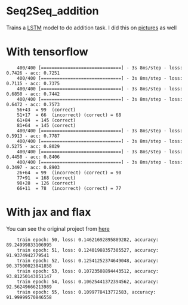 # Seq2Seq_addition
Trains a [LSTM](https://manishemirani.github.io/Long-Short-Term-Memory) model to do addition task. I did this on [pictures](https://github.com/manishemirani/Seq2Seq-picture) as well
# With tensorflow
        400/400 [==============================] - 3s 8ms/step - loss: 0.7426 - acc: 0.7251
        400/400 [==============================] - 3s 8ms/step - loss: 0.7115 - acc: 0.7375
        400/400 [==============================] - 3s 8ms/step - loss: 0.6850 - acc: 0.7442
        400/400 [==============================] - 3s 8ms/step - loss: 0.6472 - acc: 0.7573
        56+43  = 99  (correct)
        51+17  = 66  (incorrect) (correct) = 68
        61+84  = 145 (correct)
        81+64  = 145 (correct)
        400/400 [==============================] - 3s 8ms/step - loss: 0.5913 - acc: 0.7787
        400/400 [==============================] - 3s 8ms/step - loss: 0.5275 - acc: 0.8029
        400/400 [==============================] - 3s 8ms/step - loss: 0.4450 - acc: 0.8406
        400/400 [==============================] - 3s 8ms/step - loss: 0.3497 - acc: 0.8903
        26+64  = 99  (incorrect) (correct) = 90
        77+91  = 168 (correct)
        98+28  = 126 (correct)
        66+11  = 78  (incorrect) (correct) = 77
# With jax and flax
You can see the original project from [here](https://github.com/google/flax/tree/master/examples/seq2seq)        
        
        train epoch: 50, loss: 0.14621692895889282, accuracy: 89.24999833106995
        train epoch: 51, loss: 0.12401988357305527, accuracy: 91.9374942779541
        train epoch: 52, loss: 0.12541252374649048, accuracy: 90.37500023841858
        train epoch: 53, loss: 0.10723508894443512, accuracy: 93.81250143051147
        train epoch: 54, loss: 0.10625441372394562, accuracy: 92.56249666213989
        train epoch: 55, loss: 0.1099778413772583, accuracy: 91.99999570846558
